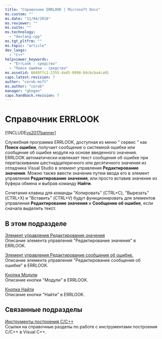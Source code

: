 ```yaml
---
title: "Справочник ERRLOOK | Microsoft Docs"
ms.custom: ""
ms.date: "11/04/2016"
ms.reviewer: ""
ms.suite: ""
ms.technology: 
  - "devlang-cpp"
ms.tgt_pltfrm: ""
ms.topic: "article"
dev_langs: 
  - "C++"
helpviewer_keywords: 
  - "ErrLook - средство"
  - "Поиск ошибки - средство"
ms.assetid: 6040ffc1-2355-4a45-8998-84cbcba4ca91
caps.latest.revision: 7
author: "corob-msft"
ms.author: "corob"
manager: "ghogen"
caps.handback.revision: 7
---
```

# Справочник ERRLOOK
[!INCLUDE[vs2017banner](../../assembler/inline/includes/vs2017banner.md)]

Служебная программа ERRLOOK, доступная из меню " сервис " как **Поиск ошибки**, получает сообщение о системной ошибке или сообщение об ошибке модуля на основе введенного значения.  ERRLOOK автоматически извлекает текст сообщения об ошибке при перетаскивании шестнадцатеричного или десятичного значения из отладчика Visual Studio в элемент управления **Редактирование значения**.  Можно также ввести значение путем ввода его в элемент управления **Редактирование значения**, или просто вставив значение из буфера обмена и выбрав команду **Найти**.  
  
 Сочетания клавиш для команды "Копировать" \(CTRL\+C\), "Вырезать" \(CTRL\+X\) и "Вставить" \(CTRL\+V\) будут функционировать для элементов управления **Редактирование значения** и **Сообщение об ошибке**, если сначала выделить текст.  
  
## В этом подразделе  
 [Элемент управления Редактирование значения](../../build/reference/value-edit-control.md)  
 Описание элемента управления "Редактирование значения" в ERRLOOK.  
  
 [Элемент управления Редактирование сообщения об ошибке.](../../build/reference/error-message-edit-control.md)  
 Описание элемента управления "Редактирование сообщения об ошибке" в ERRLOOK.  
  
 [Кнопка Модули](../../build/reference/modules-button.md)  
 Описание кнопки "Модули" в ERRLOOK.  
  
 [Кнопка Найти](../../build/reference/look-up-button.md)  
 Описание кнопки "Найти" в ERRLOOK.  
  
## Связанные подразделы  
 [Инструменты построения С\/C\+\+](../Topic/C-C++%20Build%20Tools.md)  
 Ссылки на справочные разделы по работе с инструментами построения C\/C\+\+ в Visual С\+\+.